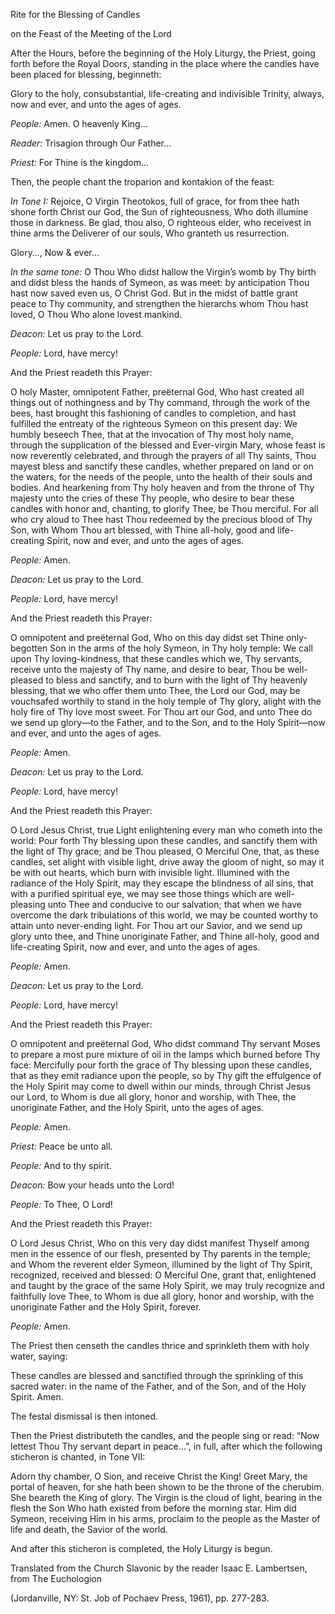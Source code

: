 Rite for the Blessing of Candles

on the Feast of the Meeting of the Lord

After the Hours, before the beginning of the Holy Liturgy, the Priest, going forth before the Royal Doors, standing in the place where the candles have been placed for blessing, beginneth:

Glory to the holy, consubstantial, life-creating and indivisible Trinity, always, now and ever, and unto the ages of ages.

*People:* Amen. O heavenly King…

*Reader:* Trisagion through Our Father…

*Priest:* For Thine is the kingdom…

Then, the people chant the troparion and kontakion of the feast:

*In Tone I:* Rejoice, O Virgin Theotokos, full of grace, for from thee hath shone forth Christ our God, the Sun of righteousness, Who doth illumine those in darkness. Be glad, thou also, O righteous elder, who receivest in thine arms the Deliverer of our souls, Who granteth us resurrection.

Glory…, Now & ever…

*In the same tone:* O Thou Who didst hallow the Virgin’s womb by Thy birth and didst bless the hands of Symeon, as was meet: by anticipation Thou hast now saved even us, O Christ God. But in the midst of battle grant peace to Thy community, and strengthen the hierarchs whom Thou hast loved, O Thou Who alone lovest mankind.

*Deacon:* Let us pray to the Lord.

*People:* Lord, have mercy!

And the Priest readeth this Prayer:

O holy Master, omnipotent Father, preëternal God, Who hast created all things out of nothingness and by Thy command, through the work of the bees, hast brought this fashioning of candles to completion, and hast fulfilled the entreaty of the righteous Symeon on this present day: We humbly beseech Thee, that at the invocation of Thy most holy name, through the supplication of the blessed and Ever-virgin Mary, whose feast is now reverently celebrated, and through the prayers of all Thy saints, Thou mayest bless and sanctify these candles, whether prepared on land or on the waters, for the needs of the people, unto the health of their souls and bodies. And hearkening from Thy holy heaven and from the throne of Thy majesty unto the cries of these Thy people, who desire to bear these candles with honor and, chanting, to glorify Thee, be Thou merciful. For all who cry aloud to Thee hast Thou redeemed by the precious blood of Thy Son, with Whom Thou art blessed, with Thine all-holy, good and life-creating Spirit, now and ever, and unto the ages of ages.

*People:* Amen.

*Deacon:* Let us pray to the Lord.

*People:* Lord, have mercy!

And the Priest readeth this Prayer:

O omnipotent and preëternal God, Who on this day didst set Thine only-begotten Son in the arms of the holy Symeon, in Thy holy temple: We call upon Thy loving-kindness, that these candles which we, Thy servants, receive unto the majesty of Thy name, and desire to bear, Thou be well-pleased to bless and sanctify, and to burn with the light of Thy heavenly blessing, that we who offer them unto Thee, the Lord our God, may be vouchsafed worthily to stand in the holy temple of Thy glory, alight with the holy fire of Thy love most sweet. For Thou art our God, and unto Thee do we send up glory—to the Father, and to the Son, and to the Holy Spirit—now and ever, and unto the ages of ages.

*People:* Amen.

*Deacon:* Let us pray to the Lord.

*People:* Lord, have mercy!

And the Priest readeth this Prayer:

O Lord Jesus Christ, true Light enlightening every man who cometh into the world: Pour forth Thy blessing upon these candles, and sanctify them with the light of Thy grace; and be Thou pleased, O Merciful One, that, as these candles, set alight with visible light, drive away the gloom of night, so may it be with out hearts, which burn with invisible light. Illumined with the radiance of the Holy Spirit, may they escape the blindness of all sins, that with a purified spiritual eye, we may see those things which are well-pleasing unto Thee and conducive to our salvation; that when we have overcome the dark tribulations of this world, we may be counted worthy to attain unto never-ending light. For Thou art our Savior, and we send up glory unto thee, and Thine unoriginate Father, and Thine all-holy, good and life-creating Spirit, now and ever, and unto the ages of ages.

*People:* Amen.

*Deacon:* Let us pray to the Lord.

*People:* Lord, have mercy!

And the Priest readeth this Prayer:

O omnipotent and preëternal God, Who didst command Thy servant Moses to prepare a most pure mixture of oil in the lamps which burned before Thy face: Mercifully pour forth the grace of Thy blessing upon these candles, that as they emit radiance upon the people, so by Thy gift the effulgence of the Holy Spirit may come to dwell within our minds, through Christ Jesus our Lord, to Whom is due all glory, honor and worship, with Thee, the unoriginate Father, and the Holy Spirit, unto the ages of ages.

*People:* Amen.

*Priest:* Peace be unto all.

*People:* And to thy spirit.

*Deacon:* Bow your heads unto the Lord!

*People:* To Thee, O Lord!

And the Priest readeth this Prayer:

O Lord Jesus Christ, Who on this very day didst manifest Thyself among men in the essence of our flesh, presented by Thy parents in the temple; and Whom the reverent elder Symeon, illumined by the light of Thy Spirit, recognized, received and blessed: O Merciful One, grant that, enlightened and taught by the grace of the same Holy Spirit, we may truly recognize and faithfully love Thee, to Whom is due all glory, honor and worship, with the unoriginate Father and the Holy Spirit, forever.

*People:* Amen.

The Priest then censeth the candles thrice and sprinkleth them with holy water, saying:

These candles are blessed and sanctified through the sprinkling of this sacred water: in the name of the Father, and of the Son, and of the Holy Spirit. Amen.

The festal dismissal is then intoned.

Then the Priest distributeth the candles, and the people sing or read: “Now lettest Thou Thy servant depart in peace…”, in full, after which the following sticheron is chanted, in Tone VII:

Adorn thy chamber, O Sion, and receive Christ the King! Greet Mary, the portal of heaven, for she hath been shown to be the throne of the cherubim. She beareth the King of glory. The Virgin is the cloud of light, bearing in the flesh the Son Who hath existed from before the morning star. Him did Symeon, receiving Him in his arms, proclaim to the people as the Master of life and death, the Savior of the world.

And after this sticheron is completed, the Holy Liturgy is begun.

Translated from the Church Slavonic by the reader Isaac E. Lambertsen, from The Euchologion

\(Jordanville, NY: St. Job of Pochaev Press, 1961\), pp. 277-283.

